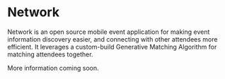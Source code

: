 # Network
Network is an open source mobile event application for making event information discovery easier, and connecting with other attendees more efficient. It leverages a custom-build Generative Matching Algorithm for matching attendees together.  

More information coming soon. 
